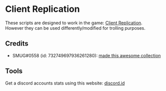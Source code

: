 # Client Replication
These scripts are designed to work in the game: [Client Replication](https://www.roblox.com/games/10218821851/Client-Replication).
<br>
However they can be used differently/modified for trolling purposes.

## Credits
- SMUG#0558 (id: 732749697936261280): [made this awesome collection](https://drive.google.com/drive/folders/16KfApobTF3Tpk8chkTW-cr_WWA8kIwHz)

## Tools
Get a discord accounts stats using this website: [discord.id](https://discord.id)
